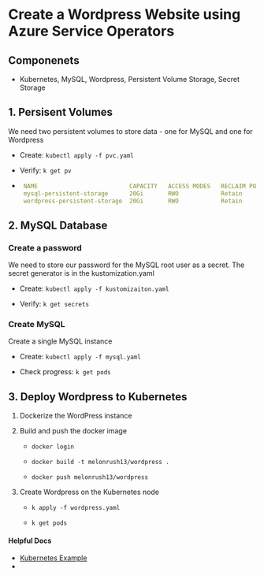 # Create a Wordpress Website using Azure Service Operators

## Componenets

- Kubernetes, MySQL, Wordpress, Persistent Volume Storage, Secret Storage

## 1. Persisent Volumes

We need two persistent volumes to store data - one for MySQL and one for Wordpress

- Create: `kubectl apply -f pvc.yaml`

- Verify: `k get pv`
-  ```yaml
    NAME                          CAPACITY   ACCESS MODES   RECLAIM POLICY   STATUS      CLAIM   STORAGECLASS   REASON   AGE
    mysql-persistent-storage      20Gi       RWO            Retain           Available                                   8s
    wordpress-persistent-storage  20Gi       RWO            Retain           Available                                   48s
    ```

## 2. MySQL Database

### Create a password

We need to store our password for the MySQL root user as a secret. The secret generator is in the kustomization.yaml

- Create: `kubectl apply -f kustomizaiton.yaml`

- Verify: `k get secrets`

### Create MySQL

Create a single MySQL instance

- Create: `kubectl apply -f mysql.yaml`

- Check progress: `k get pods`

## 3. Deploy Wordpress to Kubernetes

1. Dockerize the WordPress instance

2. Build and push the docker image

    - `docker login`

    - `docker build -t melonrush13/wordpress .`

    - `docker push melonrush13/wordpress`

3. Create Wordpress on the Kubernetes node

    - `k apply -f wordpress.yaml`

    - `k get pods`

#### Helpful Docs

- [Kubernetes Example](https://kubernetes.io/docs/tutorials/stateful-application/mysql-wordpress-persistent-volume) 
- 